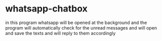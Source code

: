 # whatsapp-chatbox
in this program whatsapp will be opened at the background and the program will automatically check for the unread messages and will open and save the texts and will reply to them accordingly 

